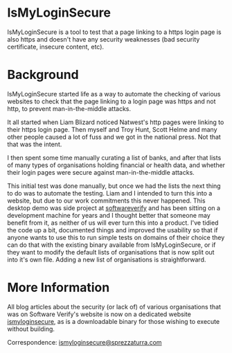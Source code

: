 # IsMyLoginSecure

IsMyLoginSecure is a tool to test that a page linking to a https login page is also https and doesn't have any security weaknesses (bad security certificate, insecure content, etc).

# Background

IsMyLoginSecure started life as a way to automate the checking of various websites to check that the page linking to a login page was https and not http, to prevent man-in-the-middle attacks.

It all started when Liam Blizard noticed Natwest's http pages were linking to their https login page. Then myself and Troy Hunt, Scott Helme and many other people caused a lot of fuss and we got in the national press. Not that that was the intent.

I then spent some time manually curating a list of banks, and after that lists of many types of organisations holding financial or health data, and whether their login pages were secure against man-in-the-middle attacks.

This initial test was done manually, but once we had the lists the next thing to do was to automate the testing. Liam and I intended to turn this into a website, but due to our work commitments this never happened. This desktop demo was side project at
[softwareverify](https://www.softwareverify.com) and has been sitting on a development machine for years and I thought better that someone may benefit from it, as neither of us will ever turn this into a product. I've tidied the code up a bit, documented things
and improved the usability so that if anyone wants to use this to run simple tests on domains of their choice they can do that with the existing binary available from IsMyLoginSecure, or if they want to modify the default lists of organisations that is now split out into it's own file. Adding a new list of organisations is straightforward.

# More Information

All blog articles about the security (or lack of) of various organisations that was on Software Verify's website is now on a dedicated website [ismyloginsecure](https://www.ismyloginsecure.com), as is a downloadable binary for those wishing to execute without building.

Correspondence: <ismyloginsecure@sprezzaturra.com>
